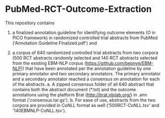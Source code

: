 # PubMed-RCT-Outcome-Extraction
This repository contains 

1. a finalized annotation guideline for identifying outcome elements (O in PICO framework) in randomized controlled trial abstracts from PubMed ('Annotation Guideline Finalized.pdf') and 

2. a corpus of 640 randomized controlled trial abstracts from two corpora (500 RCT abstracts randomly selected and 140 RCT abstracts selected from the existing EBM-NLP corpus (https://github.com/bepnye/EBM-NLP)) that have been annotated per the annotation guideline by one primary annotator and two secondary annotators. The primary annotator and a secondary annotator reached a consensus on annotation for each of the abstracts. 
a. A zipped consensus folder of all 640 abstract that contains both the abstract document (*.txt) and the    outcome annotations using the platform Brat (http://brat.nlplab.org/) in .ann format ('consensus.tar.gz').
b. For ease of use, abstracts from the two corpora are provided in CoNLL format as well ('500RCT-CoNLL.tsv'   and '140EBMNLP-CoNLL.tsv').